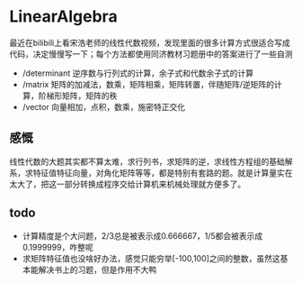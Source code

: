 # LinearAlgebra
最近在bilibili上看宋浩老师的线性代数视频，发现里面的很多计算方式很适合写成代码，决定慢慢写一下；每个方法都使用同济教材习题册中的答案进行了一些自测
- /determinant 逆序数与行列式的计算，余子式和代数余子式的计算
- /matrix 矩阵的加减法，数乘，矩阵相乘，矩阵转置，伴随矩阵/逆矩阵的计算，阶梯形矩阵，矩阵的秩
- /vector 向量相加，点积，数乘，施密特正交化
## 感慨
线性代数的大题其实都不算太难，求行列书，求矩阵的逆，求线性方程组的基础解系，求特征值特征向量，对角化矩阵等等，都是特别有套路的题。就是计算量实在太大了，把这一部分转换成程序交给计算机来机械处理就方便多了。
## todo
- 计算精度是个大问题，2/3总是被表示成0.666667，1/5都会被表示成0.1999999，咋整呢
- 求矩阵特征值也没啥好办法，感觉只能穷举[-100,100]之间的整数，虽然这基本能解决书上的习题，但是作用不大鸭
